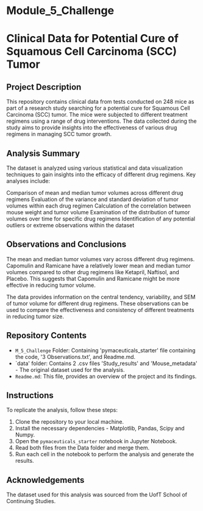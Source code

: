 # Module_5_Challenge
# Clinical Data for Potential Cure of Squamous Cell Carcinoma (SCC) Tumor

## Project Description
This repository contains clinical data from tests conducted on 248 mice as part of a research study searching for a potential cure for Squamous Cell Carcinoma (SCC) tumor. The mice were subjected to different treatment regimens using a range of drug interventions. The data collected during the study aims to provide insights into the effectiveness of various drug regimens in managing SCC tumor growth.

## Analysis Summary
The dataset is analyzed using various statistical and data visualization techniques to gain insights into the efficacy of different drug regimens. Key analyses include:

Comparison of mean and median tumor volumes across different drug regimens
Evaluation of the variance and standard deviation of tumor volumes within each drug regimen
Calculation of the correlation between mouse weight and tumor volume
Examination of the distribution of tumor volumes over time for specific drug regimens
Identification of any potential outliers or extreme observations within the dataset

## Observations and Conclusions
 The mean and median tumor volumes vary across different drug regimens. Capomulin and Ramicane have a relatively lower mean and median tumor volumes compared to other drug regimens like Ketapril, Naftisol, and Placebo. This suggests that Capomulin and Ramicane might be more effective in reducing tumor volume.

 The data provides information on the central tendency, variability, and SEM of tumor volume for different drug regimens. These observations can be used to compare the effectiveness and consistency of different treatments in reducing tumor size.

## Repository Contents
- `M_5_Challenge` Folder: Containing 'pymaceuticals_starter' file containing the code, '3 Observations.txt', and Readme.md. 
- `data' folder: Contains 2 .csv files 'Study_results' and 'Mouse_metadata' - The original dataset used for the analysis.
- `Readme.md`: This file, provides an overview of the project and its findings.

## Instructions
To replicate the analysis, follow these steps:
1. Clone the repository to your local machine.
2. Install the necessary dependencies - Matplotlib, Pandas, Scipy and Numpy.
3. Open the `pymaceuticals_starter` notebook in Jupyter Notebook.
4. Read both files from the Data folder and merge them.
4. Run each cell in the notebook to perform the analysis and generate the results.

## Acknowledgements
The dataset used for this analysis was sourced from the UofT School of Continuing Studies.


